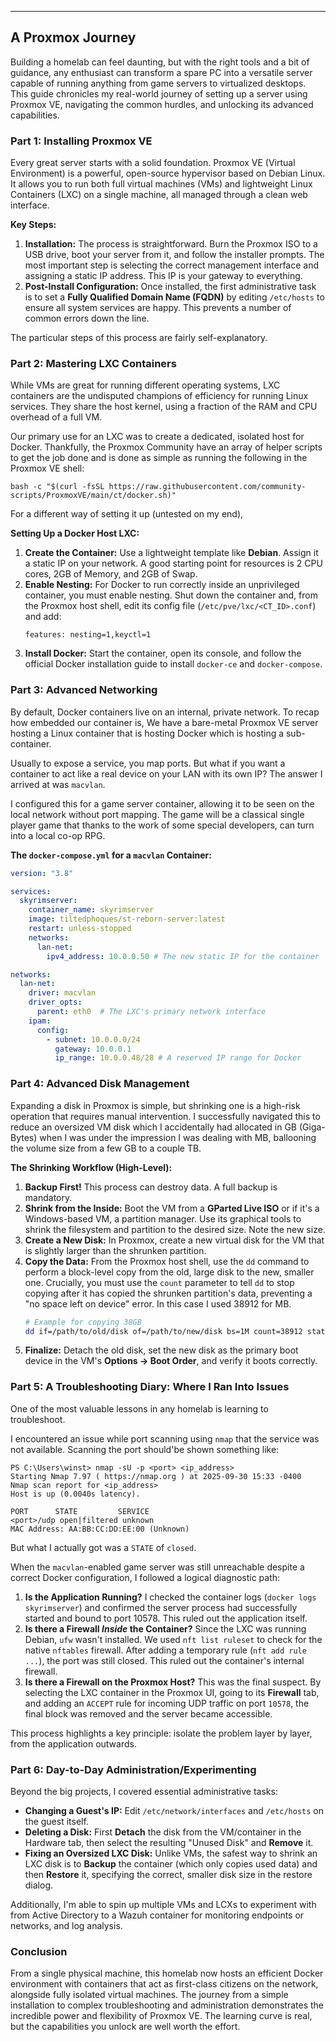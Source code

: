 

-----

## A Proxmox Journey

Building a homelab can feel daunting, but with the right tools and a bit of guidance, any enthusiast can transform a spare PC into a versatile server capable of running anything from game servers to virtualized desktops. This guide chronicles my real-world journey of setting up a server using Proxmox VE, navigating the common hurdles, and unlocking its advanced capabilities.

### Part 1: Installing Proxmox VE

Every great server starts with a solid foundation. Proxmox VE (Virtual Environment) is a powerful, open-source hypervisor based on Debian Linux. It allows you to run both full virtual machines (VMs) and lightweight Linux Containers (LXC) on a single machine, all managed through a clean web interface.

**Key Steps:**

1.  **Installation:** The process is straightforward. Burn the Proxmox ISO to a USB drive, boot your server from it, and follow the installer prompts. The most important step is selecting the correct management interface and assigning a static IP address. This IP is your gateway to everything.
2.  **Post-Install Configuration:** Once installed, the first administrative task is to set a **Fully Qualified Domain Name (FQDN)** by editing `/etc/hosts` to ensure all system services are happy. This prevents a number of common errors down the line.

The particular steps of this process are fairly self-explanatory.

### Part 2: Mastering LXC Containers

While VMs are great for running different operating systems, LXC containers are the undisputed champions of efficiency for running Linux services. They share the host kernel, using a fraction of the RAM and CPU overhead of a full VM.

Our primary use for an LXC was to create a dedicated, isolated host for Docker. Thankfully, the Proxmox Community have an array of helper scripts to get the job done and is done as simple as running the following in the Proxmox VE shell:

```
bash -c "$(curl -fsSL https://raw.githubusercontent.com/community-scripts/ProxmoxVE/main/ct/docker.sh)"
```


For a different way of setting it up (untested on my end),

**Setting Up a Docker Host LXC:**

1.  **Create the Container:** Use a lightweight template like **Debian**. Assign it a static IP on your network. A good starting point for resources is 2 CPU cores, 2GB of Memory, and 2GB of Swap.
2.  **Enable Nesting:** For Docker to run correctly inside an unprivileged container, you must enable nesting. Shut down the container and, from the Proxmox host shell, edit its config file (`/etc/pve/lxc/<CT_ID>.conf`) and add:
    ```
    features: nesting=1,keyctl=1
    ```
3.  **Install Docker:** Start the container, open its console, and follow the official Docker installation guide to install `docker-ce` and `docker-compose`.

### Part 3: Advanced Networking

By default, Docker containers live on an internal, private network. To recap how embedded our container is, We have a bare-metal Proxmox VE server hosting a Linux container that is hosting Docker which is hosting a sub-container.

Usually to expose a service, you map ports. But what if you want a container to act like a real device on your LAN with its own IP? The answer I arrived at was `macvlan`.

I configured this for a game server container, allowing it to be seen on the local network without port mapping. The game will be a classical single player game that thanks to the work of some special developers, can turn into a local co-op RPG. 

**The `docker-compose.yml` for a `macvlan` Container:**

```yaml
version: "3.8"

services:
  skyrimserver:
    container_name: skyrimserver
    image: tiltedphoques/st-reborn-server:latest
    restart: unless-stopped
    networks:
      lan-net:
        ipv4_address: 10.0.0.50 # The new static IP for the container

networks:
  lan-net:
    driver: macvlan
    driver_opts:
      parent: eth0  # The LXC's primary network interface
    ipam:
      config:
        - subnet: 10.0.0.0/24
          gateway: 10.0.0.1
          ip_range: 10.0.0.48/28 # A reserved IP range for Docker
```

### Part 4: Advanced Disk Management

Expanding a disk in Proxmox is simple, but shrinking one is a high-risk operation that requires manual intervention. I successfully navigated this to reduce an oversized VM disk which I accidentally had allocated in GB (Giga-Bytes) when I was under the impression I was dealing with MB, ballooning the volume size from a few GB to a couple TB.

**The Shrinking Workflow (High-Level):**

1.  **Backup First\!** This process can destroy data. A full backup is mandatory.
2.  **Shrink from the Inside:** Boot the VM from a **GParted Live ISO** or if it's a Windows-based VM, a partition manager. Use its graphical tools to shrink the filesystem and partition to the desired size. Note the new size.
3.  **Create a New Disk:** In Proxmox, create a new virtual disk for the VM that is slightly larger than the shrunken partition.
4.  **Copy the Data:** From the Proxmox host shell, use the `dd` command to perform a block-level copy from the old, large disk to the new, smaller one. Crucially, you must use the `count` parameter to tell `dd` to stop copying after it has copied the shrunken partition's data, preventing a "no space left on device" error. In this case I used 38912 for MB.
    ```bash
    # Example for copying 38GB
    dd if=/path/to/old/disk of=/path/to/new/disk bs=1M count=38912 status=progress
    ```
5.  **Finalize:** Detach the old disk, set the new disk as the primary boot device in the VM's **Options -\> Boot Order**, and verify it boots correctly.

### Part 5: A Troubleshooting Diary: Where I Ran Into Issues

One of the most valuable lessons in any homelab is learning to troubleshoot. 

I encountered an issue while port scanning using `nmap` that the service was not available. Scanning the port should'be shown something like:

```
PS C:\Users\winst> nmap -sU -p <port> <ip_address>
Starting Nmap 7.97 ( https://nmap.org ) at 2025-09-30 15:33 -0400
Nmap scan report for <ip_address>
Host is up (0.0040s latency).

PORT      STATE         SERVICE
<port>/udp open|filtered unknown
MAC Address: AA:BB:CC:DD:EE:00 (Unknown)
```

But what I actually got was a `STATE` of `closed`. 

When the `macvlan`-enabled game server was still unreachable despite a correct Docker configuration, I followed a logical diagnostic path:

1.  **Is the Application Running?** I checked the container logs (`docker logs skyrimserver`) and confirmed the server process had successfully started and bound to port 10578. This ruled out the application itself.
2.  **Is there a Firewall *Inside* the Container?** Since the LXC was running Debian, `ufw` wasn't installed. We used `nft list ruleset` to check for the native `nftables` firewall. After adding a temporary rule (`nft add rule ...`), the port was still closed. This ruled out the container's internal firewall.
3.  **Is there a Firewall on the Proxmox Host?** This was the final suspect. By selecting the LXC container in the Proxmox UI, going to its **Firewall** tab, and adding an `ACCEPT` rule for incoming UDP traffic on port `10578`, the final block was removed and the server became accessible.

This process highlights a key principle: isolate the problem layer by layer, from the application outwards.

### Part 6: Day-to-Day Administration/Experimenting

Beyond the big projects, I covered essential administrative tasks:

  * **Changing a Guest's IP:** Edit `/etc/network/interfaces` and `/etc/hosts` on the guest itself.
  * **Deleting a Disk:** First **Detach** the disk from the VM/container in the Hardware tab, then select the resulting "Unused Disk" and **Remove** it.
  * **Fixing an Oversized LXC Disk:** Unlike VMs, the safest way to shrink an LXC disk is to **Backup** the container (which only copies used data) and then **Restore** it, specifying the correct, smaller disk size in the restore dialog.

Additionally, I'm able to spin up multiple VMs and LCXs to experiment with from Active Directory to a Wazuh container for monitoring endpoints or networks, and log analysis. 

### Conclusion

From a single physical machine, this homelab now hosts an efficient Docker environment with containers that act as first-class citizens on the network, alongside fully isolated virtual machines. The journey from a simple installation to complex troubleshooting and administration demonstrates the incredible power and flexibility of Proxmox VE. The learning curve is real, but the capabilities you unlock are well worth the effort.